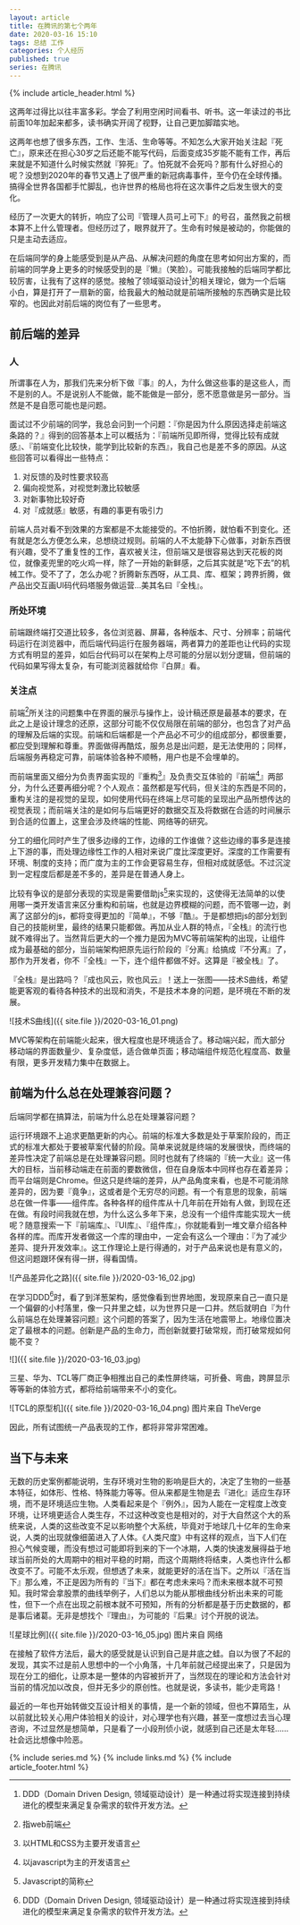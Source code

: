 ```yaml
---
layout: article
title: 在腾讯的第七个两年
date: 2020-03-16 15:10
tags: 总结 工作
categories: 个人经历
published: true
series: 在腾讯
---
```


{% include article_header.html %}

这两年过得比以往丰富多彩。学会了利用空闲时间看书、听书。这一年读过的书比前面10年加起来都多，读书确实开阔了视野，让自己更加脚踏实地。

这两年也想了很多东西，工作、生活、生命等等。不知怎么大家开始关注起『死亡』，原来还在担心30岁之后还能不能写代码，后面变成35岁能不能有工作，再后来就是不知道什么时候实然就『猝死』了。怕死就不会死吗？那有什么好担心的呢？没想到2020年的春节又遇上了很严重的新冠病毒事件，至今仍在全球传播。搞得全世界各国都手忙脚乱，也许世界的格局也将在这次事件之后发生很大的变化。

经历了一次更大的转折，响应了公司『管理人员可上可下』的号召，虽然我之前根本算不上什么管理者。但经历过了，眼界就开了。生命有时候是被动的，你能做的只是主动去适应。

在后端同学的身上能感受到是从产品、从解决问题的角度在思考如何出方案的，而前端的同学身上更多的时候感受到的是『懒』（笑脸）。可能我接触的后端同学都比较厉害，让我有了这样的感觉。接触了领域驱动设计[^1]的相关理论，做为一个后端小白，算是打开了一扇新的窗，给我最大的触动就是前端所接触的东西确实是比较窄的。也因此对前后端的岗位有了一些思考。

## 前后端的差异

### 人

所谓事在人为，那我们先来分析下做『事』的人，为什么做这些事的是这些人，而不是别的人。不是说别人不能做，能不能做是一部分，愿不愿意做是另一部分。当然是不是自愿可能也是问题。

面试过不少前端的同学，我总会问到一个问题：『你是因为什么原因选择走前端这条路的？』得到的回答基本上可以概括为：『前端所见即所得，觉得比较有成就感』、『前端变化比较快，能学到比较新的东西』，我自己也是差不多的原因。从这些回答可以看得出一些特点：

1. 对反馈的及时性要求较高
2. 偏向视觉系，对视觉刺激比较敏感
3. 对新事物比较好奇
4. 对『成就感』敏感，有趣的事更有吸引力

前端人员对看不到效果的方案都是不太能接受的。不怕折腾，就怕看不到变化。还有就是怎么方便怎么来，总想绕过规则。前端的人不太能静下心做事，对新东西很有兴趣，受不了重复性的工作，喜欢被关注，但前端又是很容易达到天花板的岗位，就像麦兜里的吃火鸡一样，除了一开始的新鲜感，之后其实就是“吃下去”的机械工作。受不了了，怎么办呢？折腾新东西呀，从工具、库、框架；跨界折腾，做产品出交互画UI码代码塔服务做运营…美其名曰『全栈』。

### 所处环境

前端跟终端打交道比较多，各位浏览器、屏幕，各种版本、尺寸、分辨率；前端代码运行在浏览器中，而后端代码运行在服务器端，两者算力的差距也让代码的实现方式有明显的差异，如后台代码可以在架构上尽可能的分层以划分逻辑，但前端的代码如果写得太复杂，有可能浏览器就给你『白屏』看。

### 关注点

前端[^2]所关注的问题集中在界面的展示与操作上，设计稿还原是最基本的要求，在此之上是设计理念的还原，这部分可能不仅仅局限在前端的部分，也包含了对产品的理解及后端的实现。前端和后端都是一个产品必不可少的组成部分，都很重要，都应受到理解和尊重。界面做得再酷炫，服务总是出问题，是无法使用的；同样，后端服务再稳定可靠，前端体验各种不顺畅，用户也是不会埋单的。

而前端里面又细分为负责界面实现的『重构[^3]』及负责交互体验的『前端[^4]』两部分，为什么还要再细分呢？个人观点：虽然都是写代码，但关注的东西是不同的，重构关注的是视觉的呈现，如何使用代码在终端上尽可能的呈现出产品所想传达的视觉表现；而前端关注的是如何与后端更好的数据交互及将数据在合适的时间展示到合适的位置上，这里会涉及终端的性能、网络等的研究。

分工的细化同时产生了很多边缘的工作，边缘的工作谁做？这些边缘的事多是连接上下游的事，而处理边缘性工作的人相对来说广度比深度更好。深度的工作需要有环境、制度的支持；而广度为主的工作会更容易生存，但相对成就感低。不过沉淀到一定程度后都是差不多的，差异是在普通人身上。

比较有争议的是部分表现的实现是需要借助js[^5]来实现的，这使得无法简单的以使用哪一类开发语言来区分重构和前端，也就是边界模糊的问题，而不管哪一边，剥离了这部分的js，都将变得更加的『简单』，不够『酷』。于是都想把js的部分划到自己的技能树里，最终的结果只能都做。再加从业人群的特点，『全栈』的流行也就不难得出了。当然背后更大的一个推力是因为MVC等前端架构的出现，让组件成为最基础的部分，当前端架构把原先运行阶段的『分离』给搞成『不分离』了，那作为开发者，你不『全栈』一下，连个组件都做不好。这算是『被全栈』了。

『全栈』是出路吗？『成也风云，败也风云』！送上一张图——技术S曲线，希望能更客观的看待各种技术的出现和消失，不是技术本身的问题，是环境在不断的发展。

![技术S曲线]({{ site.file }}/2020-03-16_01.png)

MVC等架构在前端能火起来，很大程度也是环境适合了。移动端兴起，而大部分移动端的界面数量少、复杂度低，适合做单页面；移动端组件规范化程度高、数量有限，更多开发精力集中在数据上。

## 前端为什么总在处理兼容问题？

后端同学都在搞算法，前端为什么总在处理兼容问题？

运行环境跟不上追求更酷更新的内心。前端的标准大多数是处于草案阶段的，而正式的标准大都处于要被草案代替的阶段。简单来说就是终端的发展很快，而终端的差异性决定了前端总是在处理兼容问题。同时也就有了终端的『统一大业』这一伟大的目标，当前移动端走在前面的要数微信，但在自身版本中同样也存在着差异；而平台端则是Chrome。但这只是终端的差异，从产品角度来看，也是不可能消除差异的，因为要『竟争』，这或者是个无穷尽的问题。有一个有意思的现象，前端总在做一件事——组件库。各种各样的组件库从十几年前在开始有人做，到现在还在做。有段时间我就在想，为什么这么多年下来，总没有一个组件库能实现大一统呢？随意搜索一下『前端库』、『UI库』、『组件库』，你就能看到一堆文章介绍各种各样的库。而库开发者做这一个库的理由中，一定会有这么一个理由：『为了减少差异、提升开发效率』。这工作理论上是行得通的，对于产品来说也是有意义的，但这问题跟环保有得一拼，得看国情。

![产品差异化之路]({{ site.file }}/2020-03-16_02.jpg)

在学习DDD[^1]时，看了到洋葱架构，感觉像看到世界地图，发现原来自己一直只是一个偏僻的小村落里，像一只井里之蛙，以为世界只是一口井。然后就明白『为什么前端总在处理兼容问题』这个问题的答案了，因为生活在地震带上。地缘位置决定了最根本的问题。创新是产品的生命力，而创新就要打破常规，而打破常规如何能不变？

![]({{ site.file }}/2020-03-16_03.jpg)

三星、华为、TCL等厂商正争相推出自己的柔性屏终端，可折叠、弯曲，跨屏显示等等新的体验方式，都将给前端带来不小的变化。

![TCL的原型机]({{ site.file }}/2020-03-16_04.png)
图片来自 TheVerge

因此，所有试图统一产品表现的工作，都将非常非常困难。

## 当下与未来

无数的历史案例都能说明，生存环境对生物的影响是巨大的，决定了生物的一些基本特征，如体形、性格、特殊能力等等。但从来都是生物是去『进化』适应生存环境，而不是环境适应生物。人类看起来是个『例外』，因为人能在一定程度上改变环境，让环境更适合人类生存，不过这种改变也是相对的，对于大自然这个大的系统来说，人类的这些改变不足以影响整个大系统，毕竟对于地球几十亿年的生命来说，人类的出现就像细菌进入了人体。《人类尺度》中有这样的观点，当下人们在担心气候变暖，而没有想过可能即将到来的下一个冰期，人类的快速发展得益于地球当前所处的大周期中的相对平稳的时期，而这个周期终将结束，人类也许什么都改变不了。可能不太乐观，但想透了未来，就能更好的活在当下。之所以『活在当下』那么难，不正是因为所有的『当下』都在考虑未来吗？而未来根本就不可预知。我时常会拿股票的曲线举例子，人们总以为能从那根曲线分析出未来的可能性，但下一个点在出现之前根本就不可预知，所有的分析都是基于历史数据的，都是事后诸葛。无非是想找个『理由』，为可能的『后果』讨个开脱的说法。

![星球比例]({{ site.file }}/2020-03-16_05.jpg)
图片来自 网络

在接触了软件方法后，最大的感受就是认识到自己是井底之蛙。自以为很了不起的发现，其实不过是前人思想中的一个小角落，十几年前就己经提出来了，只是因为现在分工的细化，让原本是一整体的内容被折开了，当然现在的理论和方法会针对当前的情况加以改良，但并无多少的原创性。也就是说，多读书，能少走弯路！

最近的一年也开始转做交互设计相关的事情，是一个新的领域，但也不算陌生，从以前就比较关心用户体验相关的设计，对心理学也有兴趣，甚至一度想过去当心理咨询，不过显然是想简单，只是看了一小段刑侦小说，就感到自己还是太年轻……社会远比想像中险恶。

[^1]: DDD（Domain Driven Design, 领域驱动设计）是一种通过将实现连接到持续进化的模型来满足复杂需求的软件开发方法。
[^2]: 指web前端
[^3]: 以HTML和CSS为主要开发语言
[^4]: 以javascript为主的开发语言
[^5]: Javascript的简称

{% include series.md %}
{% include links.md %}
{% include article_footer.html %}
